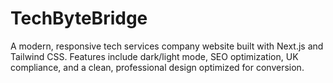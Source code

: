 # TechByteBridge
A modern, responsive tech services company website built with Next.js and Tailwind CSS. Features include dark/light mode, SEO optimization, UK compliance, and a clean, professional design optimized for conversion.
